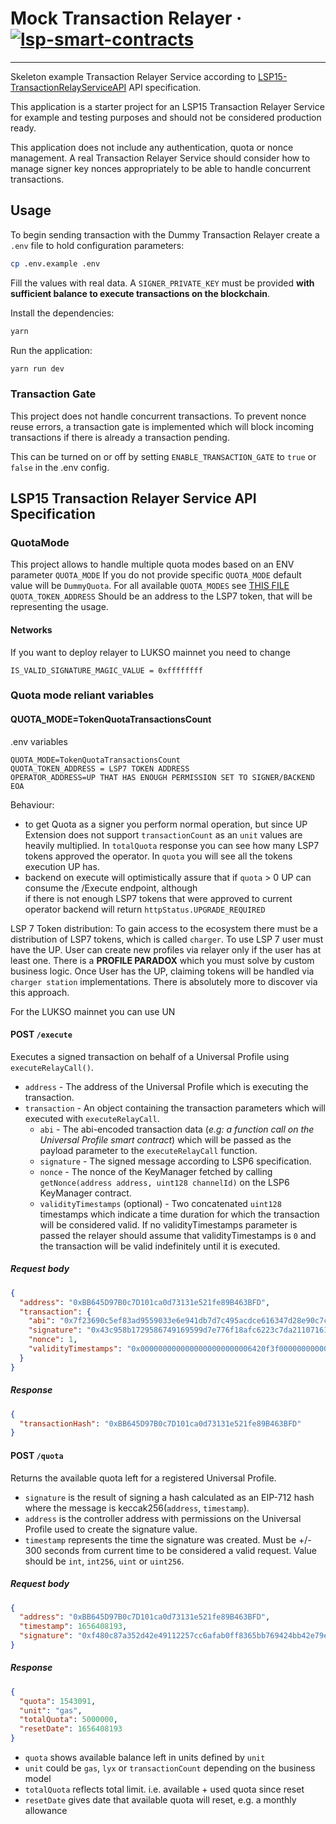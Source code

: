 # Mock Transaction Relayer &middot; [![lsp-smart-contracts](https://img.shields.io/static/v1?label=lsp-smart-contract&message=v0.8.0&color=green)](https://github.com/lukso-network/lsp-smart-contracts/releases/tag/v0.8.0)

---

Skeleton example Transaction Relayer Service according to [LSP15-TransactionRelayServiceAPI](https://github.com/lukso-network/LIPs/blob/main/LSPs/LSP-15-TransactionRelayServiceAPI.md) API specification.

This application is a starter project for an LSP15 Transaction Relayer Service for example and testing purposes and should not be considered production ready.

This application does not include any authentication, quota or nonce management. A real Transaction Relayer Service should consider how to manage signer key nonces appropriately to be able to handle concurrent transactions.

## Usage

To begin sending transaction with the Dummy Transaction Relayer create a `.env` file to hold configuration parameters:

```sh
cp .env.example .env
```

Fill the values with real data. A `SIGNER_PRIVATE_KEY` must be provided **with sufficient balance to execute transactions on the blockchain**.

Install the dependencies:

```sh
yarn
```

Run the application:

```sh
yarn run dev
```

### Transaction Gate

This project does not handle concurrent transactions. To prevent nonce reuse errors, a transaction gate is implemented which will block incoming transactions if there is already a transaction pending.

This can be turned on or off by setting `ENABLE_TRANSACTION_GATE` to `true` or `false` in the .env config.

## LSP15 Transaction Relayer Service API Specification

### QuotaMode
This project allows to handle multiple quota modes based on an ENV parameter `QUOTA_MODE`
If you do not provide specific `QUOTA_MODE` default value will be `DummyQuota`.
For all available `QUOTA_MODES` see [THIS FILE](src/modules/quota/quota.service.ts)
`QUOTA_TOKEN_ADDRESS` Should be an address to the LSP7 token, that will be representing the usage. 

#### Networks
If you want to deploy relayer to LUKSO mainnet you need to change
```.shell
IS_VALID_SIGNATURE_MAGIC_VALUE = 0xffffffff
```

### Quota mode reliant variables
#### QUOTA_MODE=TokenQuotaTransactionsCount
.env variables
```.shell
QUOTA_MODE=TokenQuotaTransactionsCount
QUOTA_TOKEN_ADDRESS = LSP7 TOKEN ADDRESS
OPERATOR_ADDRESS=UP THAT HAS ENOUGH PERMISSION SET TO SIGNER/BACKEND EOA
```
Behaviour:
- to get Quota as a signer you perform normal operation, but since UP Extension does not support 
 `transactionCount` as an `unit` values are heavily multiplied. In `totalQuota` response you can see how many LSP7 tokens
  approved the operator. In `quota` you will see all the tokens execution UP has.
- backend on execute will optimistically assure that if `quota` > 0 UP can consume the /Execute endpoint, although   
  if there is not enough LSP7 tokens that were approved to current operator backend will return `httpStatus.UPGRADE_REQUIRED`

LSP 7 Token distribution:
To gain access to the ecosystem there must be a distribution of LSP7 tokens, which is called `charger`.
To use LSP 7 user must have the UP. User can create new profiles via relayer only if the user has at least one.
There is a **PROFILE PARADOX** which you must solve by custom business logic.
Once User has the UP, claiming tokens will be handled via `charger station` implementations.
There is absolutely more to discover via this approach.

For the LUKSO mainnet you can use UN



#### POST `/execute`

Executes a signed transaction on behalf of a Universal Profile using `executeRelayCall()`.

- `address` - The address of the Universal Profile which is executing the transaction.
- `transaction` - An object containing the transaction parameters which will executed with `executeRelayCall`.
  - `abi` - The abi-encoded transaction data (_e.g: a function call on the Universal Profile smart contract_) which will be passed as the payload parameter to the `executeRelayCall` function.
  - `signature` - The signed message according to LSP6 specification.
  - `nonce` - The nonce of the KeyManager fetched by calling `getNonce(address address, uint128 channelId)` on the LSP6 KeyManager contract.
  - `validityTimestamps` (optional) - Two concatenated `uint128` timestamps which indicate a time duration for which the transaction will be considered valid. If no validityTimestamps parameter is passed the relayer should assume that validityTimestamps is `0` and the transaction will be valid indefinitely until it is executed.

##### Request body

```json
{
  "address": "0xBB645D97B0c7D101ca0d73131e521fe89B463BFD",
  "transaction": {
    "abi": "0x7f23690c5ef83ad9559033e6e941db7d7c495acdce616347d28e90c7ce47cbfcfcad3bc5000000000000000000000000000000000000000000000000000000000000004000000000000000000000000000000000000000000000000000000000000000596f357c6aa5a21984a83b7eef4cb0720ac1fcf5a45e9d84c653d97b71bbe89b7a728c386a697066733a2f2f516d624b43744b4d7573376741524470617744687a32506a4e36616f64346b69794e436851726d3451437858454b00000000000000",
    "signature": "0x43c958b1729586749169599d7e776f18afc6223c7da21107161477d291d497973b4fc50a724b1b2ab98f3f8cf1d5cdbbbdf3512e4fbfbdc39732229a15beb14a1b",
    "nonce": 1,
    "validityTimestamps": "0x0000000000000000000000006420f3f000000000000000000000000065ec82d0"
  }
}
```

##### Response

```json
{
  "transactionHash": "0xBB645D97B0c7D101ca0d73131e521fe89B463BFD"
}
```

#### POST `/quota`

Returns the available quota left for a registered Universal Profile.

- `signature` is the result of signing a hash calculated as an EIP-712 hash where the message is keccak256(`address`, `timestamp`).
- `address` is the controller address with permissions on the Universal Profile used to create the signature value.
- `timestamp` represents the time the signature was created. Must be +/- 300 seconds from current time to be considered a valid request. Value should be `int`, `int256`, `uint` or `uint256`.

##### Request body

```json
{
  "address": "0xBB645D97B0c7D101ca0d73131e521fe89B463BFD",
  "timestamp": 1656408193,
  "signature": "0xf480c87a352d42e49112257cc6afab0ff8365bb769424bb42e79e78cd11debf24fd5665b03407d8c2ce994cf5d718031a51a657d4308f146740e17e15b9747ef1b"
}
```

##### Response

```json
{
  "quota": 1543091,
  "unit": "gas",
  "totalQuota": 5000000,
  "resetDate": 1656408193
}
```

- `quota` shows available balance left in units defined by `unit`
- `unit` could be `gas`, `lyx` or `transactionCount` depending on the business model
- `totalQuota` reflects total limit. i.e. available + used quota since reset
- `resetDate` gives date that available quota will reset, e.g. a monthly allowance
